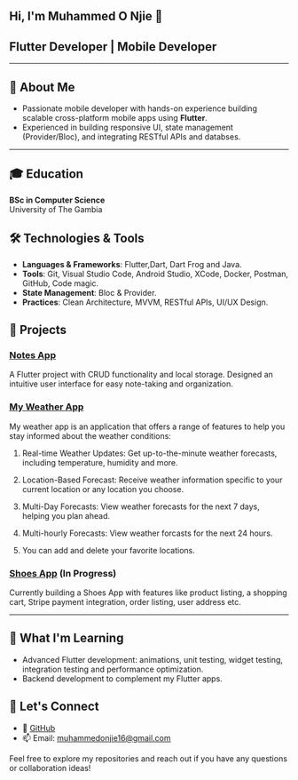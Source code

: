 ## Hi, I'm Muhammed O Njie 👋

## Flutter Developer | Mobile Developer

---

## 🚀 About Me
- Passionate mobile developer with hands-on experience building scalable cross-platform mobile apps using **Flutter**.
- Experienced in building responsive UI, state management (Provider/Bloc), and integrating RESTful APIs and databses.

---

## 🎓 Education
**BSc in Computer Science**  
University of The Gambia  

## 🛠️ Technologies & Tools
- **Languages & Frameworks**: Flutter,Dart, Dart Frog and Java.
- **Tools**: Git, Visual Studio Code, Android Studio, XCode, Docker, Postman, GitHub, Code magic.
- **State Management**: Bloc & Provider.
- **Practices**: Clean Architecture, MVVM, RESTful APIs, UI/UX Design.


## 🚀 Projects

### [Notes App](https://github.com/ONjie/notes_app)
A Flutter project with CRUD functionality and local storage. Designed an intuitive user interface for easy note-taking and organization.

### [My Weather App](https://github.com/ONjie/my_weather_app)
My weather app is an application that offers a range of features to help you stay informed about the weather conditions:

1. Real-time Weather Updates: Get up-to-the-minute weather forecasts, including temperature, humidity and more.

2. Location-Based Forecast: Receive weather information specific to your current location or any location you choose.

3. Multi-Day Forecasts: View weather forecasts for the next 7 days, helping you plan ahead.

4. Multi-hourly Forecasts: View weather forcasts for the next 24 hours.

5. You can add and delete your favorite locations.


### [Shoes App](https://github.com/ONjie/shoes-app) (In Progress)
Currently building a Shoes App with features like product listing, a shopping cart, Stripe payment integration, order listing, user address etc.

---



## 🌱 What I'm Learning
- Advanced Flutter development: animations, unit testing, widget testing, integration testing and performance optimization.
- Backend development to complement my Flutter apps.

## 💬 Let's Connect
- 🤝 [GitHub](https://github.com/ONjie)
- 📫 Email: muhammedonjie16@gmail.com

Feel free to explore my repositories and reach out if you have any questions or collaboration ideas!

